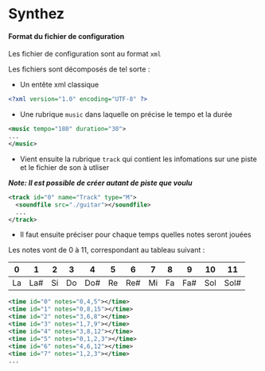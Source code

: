 # Synthez

#### Format du fichier de configuration

Les fichier de configuration sont au format ``xml``

Les fichiers sont décomposés de tel sorte :

- Un entête xml classique

```xml
<?xml version="1.0" encoding="UTF-8" ?>
```

- Une rubrique ``music`` dans laquelle on précise le tempo et la durée

```xml
<music tempo="180" duration="30">
...
</music>
```

- Vient ensuite la rubrique ``track`` qui contient les infomations sur une piste et le fichier de son à utliser

***Note: Il est possible de créer autant de piste que voulu***

```xml
<track id="0" name="Track" type="M">
  <soundfile src="./guitar"></soundfile>
  ...
</track>
```

- Il faut ensuite préciser pour chaque temps quelles notes seront jouées

Les notes vont de 0 à 11, correspondant au tableau suivant :

 0 | 1 | 2 | 3 | 4 | 5 | 6 | 7 | 8 | 9 | 10 | 11 
---|---|---|---|---|---|---|---|---|---|----|---
La |La#|Si |Do |Do#|Re |Re#|Mi |Fa |Fa#|Sol |Sol#
```xml
<time id="0" notes="0,4,5"></time>
<time id="1" notes="0,8,15"></time>
<time id="2" notes="3,6,8"></time>
<time id="3" notes="1,7,9"></time>
<time id="4" notes="3,8,12"></time>
<time id="5" notes="0,1,2,3"></time>
<time id="6" notes="4,6,12"></time>
<time id="7" notes="1,2,3"></time>
...
```
